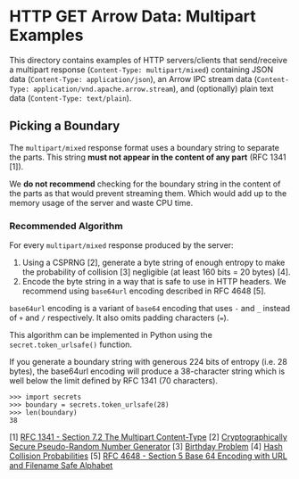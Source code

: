 <!---
  Licensed to the Apache Software Foundation (ASF) under one
  or more contributor license agreements.  See the NOTICE file
  distributed with this work for additional information
  regarding copyright ownership.  The ASF licenses this file
  to you under the Apache License, Version 2.0 (the
  "License"); you may not use this file except in compliance
  with the License.  You may obtain a copy of the License at

    http://www.apache.org/licenses/LICENSE-2.0

  Unless required by applicable law or agreed to in writing,
  software distributed under the License is distributed on an
  "AS IS" BASIS, WITHOUT WARRANTIES OR CONDITIONS OF ANY
  KIND, either express or implied.  See the License for the
  specific language governing permissions and limitations
  under the License.
-->

# HTTP GET Arrow Data: Multipart Examples

This directory contains examples of HTTP servers/clients that send/receive a multipart response (`Content-Type: multipart/mixed`) containing JSON data (`Content-Type: application/json`), an Arrow IPC stream data (`Content-Type: application/vnd.apache.arrow.stream`), and (optionally) plain text data (`Content-Type: text/plain`).

## Picking a Boundary

The `multipart/mixed` response format uses a boundary string to separate the
parts. This string **must not appear in the content of any part**
(RFC 1341 [1]).

We **do not recommend** checking for the boundary string in the content of the
parts as that would prevent streaming them. Which would add up to the memory
usage of the server and waste CPU time.

### Recommended Algorithm

For every `multipart/mixed` response produced by the server:
1. Using a CSPRNG [2], generate a byte string of enough entropy to make the
   probability of collision [3] negligible (at least 160 bits = 20 bytes) [4].
2. Encode the byte string in a way that is safe to use in HTTP headers. We
   recommend using `base64url` encoding described in RFC 4648 [5].

`base64url` encoding is a variant of `base64` encoding that uses `-` and `_`
instead of `+` and `/` respectively. It also omits padding characters (`=`).

This algorithm can be implemented in Python using the `secret.token_urlsafe()`
function.

If you generate a boundary string with generous 224 bits of entropy
(i.e. 28 bytes), the base64url encoding will produce a 38-character
string which is well below the limit defined by RFC 1341 (70 characters).

    >>> import secrets
    >>> boundary = secrets.token_urlsafe(28)
    >>> len(boundary)
    38


[1] [RFC 1341 - Section 7.2 The Multipart Content-Type](https://www.w3.org/Protocols/rfc1341/7_2_Multipart.html)
[2] [Cryptographically Secure Pseudo-Random Number Generator](https://en.wikipedia.org/wiki/Cryptographically_secure_pseudorandom_number_generator)
[3] [Birthday Problem](https://en.wikipedia.org/wiki/Birthday_problem)
[4] [Hash Collision Probabilities](https://preshing.com/20110504/hash-collision-probabilities/)
[5] [RFC 4648 - Section 5 Base 64 Encoding with URL and Filename Safe Alphabet](https://tools.ietf.org/html/rfc4648#section-5)

